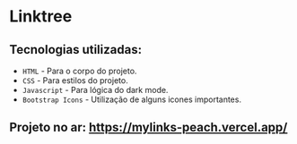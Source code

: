 # Linktree

## Tecnologias utilizadas:
* <code>HTML</code> - Para o corpo do projeto.
* <code>CSS</code> - Para estilos do projeto.
* <code>Javascript</code> - Para lógica do dark mode.
* <code>Bootstrap Icons</code> - Utilização de alguns icones importantes.

## Projeto no ar: https://mylinks-peach.vercel.app/